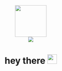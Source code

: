 <div id="header" align="center">
  <img src="https://media.giphy.com/media/M9gbBd9nbDrOTu1Mqx/giphy.gif" width="100"/>
  
<div>
    <a href="https://www.linkedin.com/in/mohd-safiuddin-135293220/">
  <img src="https://img.shields.io/badge/LinkedIn-blue?logo=linkedin&logoColor=white"/>
    </a>
</div>
  <img src="https://komarev.com/ghpvc/?username=heliumcargo1&style=flat-square&color=blue" alt=""/>
  <h1>
  hey there
  <img src="https://media.giphy.com/media/hvRJCLFzcasrR4ia7z/giphy.gif" width="30px"/>
</h1>
</div>
